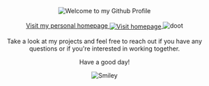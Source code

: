 <!-- "Hero" Header -->
<div align="center">
  <img src="https://github.com/BrunnerLivio/brunnerlivio/blob/master/images/welcome.png?raw=true" style="max-width: 100%;" alt="Welcome to my Github Profile" />
  <br />
  <br />
<a href="https://zacharyjohn1.github.io/ReactPortfolio/">Visit my personal homepage
<img src="https://github.com/fnky/fnky/raw/fnky/img/website.gif" alt="Visit homepage" align="center">
</a>
</h3>
<img src="https://media.tenor.com/1Y9-Zd6YSGoAAAAC/doot-spooky.gif" alt="doot">

  <br />
  <br />
Take a look at my projects and feel free to reach out if you have any questions or if you're interested in working together.
<div align="center">
<p>Have a good day!</p>
<div>
<img src="https://github.com/fnky/fnky/raw/fnky/img/smile.gif" alt="Smiley" align="center">
</div>
</div>

